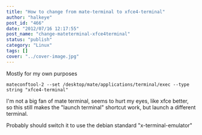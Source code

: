 ```yaml
---
title: "How to change from mate-terminal to xfce4-terminal"
author: "halkeye"
post_id: "466"
date: "2012/07/16 12:17:55"
post_name: "change-mateterminal-xfce4terminal"
status: "publish"
category: "Linux"
tags: []
cover: "../cover-image.jpg"
---
```


Mostly for my own purposes

`mateconftool-2 --set /desktop/mate/applications/terminal/exec --type string "xfce4-terminal"`

I'm not a big fan of mate terminal, seems to hurt my eyes, like xfce better, so this still makes the "launch terminal" shortcut work, but launch a different terminal.

Probably should switch it to use the debian standard "x-terminal-emulator"

